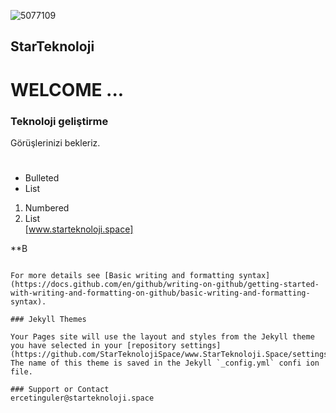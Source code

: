 ![5077109](https://user-images.githubusercontent.com/93947784/171271248-e61ae4e9-8b53-461d-a158-6328ed569a45.png) 
## StarTeknoloji  
# WELCOME   ...      
###  Teknoloji geliştirme  
Görüşlerinizi bekleriz.  
#       
## 
### 
- Bulleted
- List
1. Numbered
2. List   
[www.starteknoloji.space]     

**B  
```

For more details see [Basic writing and formatting syntax](https://docs.github.com/en/github/writing-on-github/getting-started-with-writing-and-formatting-on-github/basic-writing-and-formatting-syntax).

### Jekyll Themes

Your Pages site will use the layout and styles from the Jekyll theme you have selected in your [repository settings](https://github.com/StarTeknolojiSpace/www.StarTeknoloji.Space/settings/pages). The name of this theme is saved in the Jekyll `_config.yml` confi ion file.

### Support or Contact  
ercetinguler@starteknoloji.space      
    

